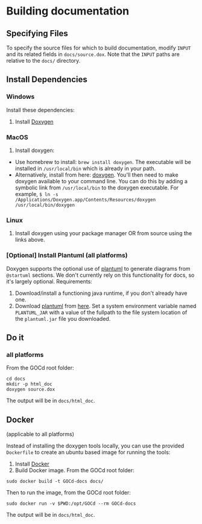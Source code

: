 # Building documentation

## Specifying Files

To specify the source files for which to build documentation, modify `INPUT`
and its related fields in `docs/source.dox`. Note that the `INPUT` paths are
relative to the `docs/` directory.

## Install Dependencies

### Windows

Install these dependencies:

1. Install [Doxygen](http://www.stack.nl/~dimitri/doxygen/download.html)

### MacOS

1. Install doxygen:
  * Use homebrew to install: `brew install doxygen`.  The executable will be
    installed in `/usr/local/bin` which is already in your path.
  * Alternatively, install from here: [doxygen](http://www.stack.nl/~dimitri/doxygen/download.html).
    You'll then need to make doxygen available to your command line.  You can
    do this by adding a symbolic link from `/usr/local/bin` to the doxygen
    executable.  For example, `$ ln -s /Applications/Doxygen.app/Contents/Resources/doxygen /usr/local/bin/doxygen`

### Linux

1. Install doxygen using your package manager OR from source using the links above.

### [Optional] Install Plantuml (all platforms)

Doxygen supports the optional use of [plantuml](http://plantuml.com) to 
generate diagrams from `@startuml` sections. We don't currently rely on this
functionality for docs, so it's largely optional. Requirements:

1. Download/install a functioning java runtime, if you don't already have one.
2. Download [plantuml](http://plantuml.com) from
   [here](http://sourceforge.net/projects/plantuml/files/plantuml.jar/download).
   Set a system environment variable named `PLANTUML_JAR` with a value of the fullpath
   to the file system location of the `plantuml.jar` file you downloaded.

## Do it

### all platforms

From the GOCd root folder:
```
cd docs
mkdir -p html_doc
doxygen source.dox
```
The output will be in `docs/html_doc`.

## Docker

(applicable to all platforms)
    
Instead of installing the doxygen tools locally, you can use the provided `Dockerfile` to create
an ubuntu based image for running the tools:

1. Install [Docker](https://docs.docker.com/engine/installation/)
2. Build Docker image. From the GOCd root folder:

```
sudo docker build -t GOCd-docs docs/
```

Then to run the image, from the GOCd root folder:

```
sudo docker run -v $PWD:/opt/GOCd --rm GOCd-docs
```

The output will be in `docs/html_doc`.

